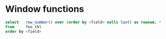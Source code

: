 # Window functions

```sql
select   row_number() over (order by <field> nulls last) as rownum, *
from     foo_tbl
order by <field>
```